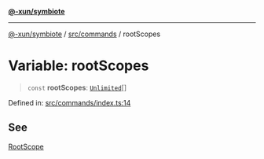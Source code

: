 [**@-xun/symbiote**](../../../README.md)

***

[@-xun/symbiote](../../../README.md) / [src/commands](../README.md) / rootScopes

# Variable: rootScopes

> `const` **rootScopes**: [`Unlimited`](../../configure/enumerations/UnlimitedGlobalScope.md#unlimited)[]

Defined in: [src/commands/index.ts:14](https://github.com/Xunnamius/symbiote/blob/2376b219bdb1558890876bfc92d0b193f658dcce/src/commands/index.ts#L14)

## See

[RootScope](../../configure/enumerations/UnlimitedGlobalScope.md)
